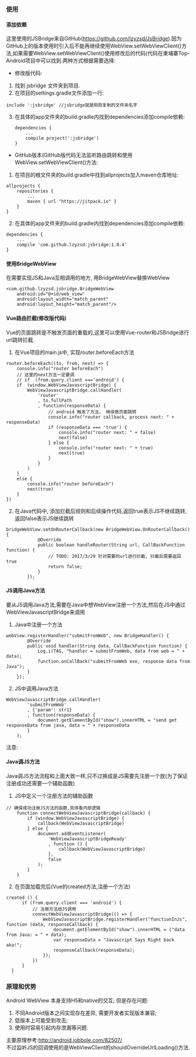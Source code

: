 ### 使用
#### 添加依赖
这里使用的JSBridge来自GitHub(https://github.com/lzyzsd/JsBridge).因为GitHub上的版本使用时引入后不能再继续使用WebView.setWebViewClient()方法,如果需要WebView.setWebViewClient()使用修改后的代码(代码在柬埔寨Top-Android项目中可以找到.两种方式根据需要选择:
* 修改版代码:
1. 找到 jsbridge 文件夹到项目.
2. 在项目的settings.gradle文件添加一行:
```
include ':jsbridge' //jsbridge就是刚刚复制的文件夹名字
```
3. 在具体的app文件夹的build.gradle内找到dependencies添加compile依赖:
    ```
    dependencies {
        ...
        compile project(':jsbridge')
    }
    ```
* GitHub版本(GitHub版代码无法监听路由跳转和使用WebView.setWebViewClient()方法: 
1. 在项目的根文件夹的build.gradle中找到allprojects加入maven仓库地址:
``` 
allprojects {
    repositories {
        ...
        maven { url "https://jitpack.io" }
    }
}
```
2. 在具体的app文件夹的build.gradle内找到dependencies添加compile依赖:
```
dependencies {
    ...
    compile 'com.github.lzyzsd:jsbridge:1.0.4'
}
```
#### 使用BridgeWebView
在需要实现JS和Java互相调用的地方, 用BridgeWebView替换WebView
```
<com.github.lzyzsd.jsbridge.BridgeWebView
    android:id="@+id/web_view"
    android:layout_width="match_parent"
    android:layout_height="match_parent"/>
```
#### Vue路由拦截(修改版代码)
Vue的页面跳转是不触发页面的重载的,这里可以使用Vue-router和JSBridge进行url跳转拦截.
1. 在Vue项目的main.js中, 实现router.beforeEach方法
```
router.beforeEach((to, from, next) => {
    console.info("router beforeEach")
    // 这里的next方法一定要调
    // if  (from.query.client ==='android') {
    if  (window.WebViewJavascriptBridge) {
        WebViewJavascriptBridge.callHandler(
            'router'
            , to.fullPath
            , function(responseData) {
                // android 触发了方法， 继续做页面跳转
                console.info("router callback, process next: " + responseData)
                if (responseData === 'true') {
                    console.info("router next: " + false)
                    next(false)
                } else {
                    console.info("router next: " + true)
                    next(true)
                }
            }
        )
    }
    else {
        console.info("router beforeEach")
        next(true)
    }
})
```
2. 在Java代码中, 添加拦截后规则和后续操作代码,返回true表示JS不继续跳转,返回false表示JS继续跳转
```
bridgeWebView.setOnRouterCallback(new BridgeWebView.OnRouterCallback() {
            @Override
            public boolean handleRouter(String url, CallBackFunction function) {
                // TODO: 2017/3/29 针对需要的url进行拦截, 拦截后需要返回true
                return false;
            }
        });
```        


#### JS调用Java方法
要从JS调用Java方法,需要在Java中想WebView注册一个方法,然后在JS中通过WebViewJavascriptBridge来调用
1. Java中注册一个方法
```
webView.registerHandler("submitFromWeb", new BridgeHandler() {
        @Override
        public void handler(String data, CallBackFunction function) {
            Log.i(TAG, "handler = submitFromWeb, data from web = " + data);
            function.onCallBack("submitFromWeb exe, response data from Java");
        }
    });
```
2. JS中调用Java方法
```
WebViewJavascriptBridge.callHandler(
        'submitFromWeb'
        , {'param': str1}
        , function(responseData) {
            document.getElementById("show").innerHTML = "send get responseData from java, data = " + responseData
        }
    );
```
注意: 

#### Java调JS方法
Java调JS方法流程和上面大致一样,只不过换成是JS需要先注册一个放(为了保证注册成功还需要一个辅助函数)
1. JS中定义一个注册方法的辅助函数
```
// 确保成功注册JS方法的函数,具体看内部逻辑
    function connectWebViewJavascriptBridge(callback) {
        if (window.WebViewJavascriptBridge) {
            callback(WebViewJavascriptBridge)
        } else {
            document.addEventListener(
                'WebViewJavascriptBridgeReady'
                , function () {
                    callback(WebViewJavascriptBridge)
                },
                false
            );
        }
    }
```
2. 在页面加载完后(Vue的created方法,注册一个方法)
```
created () {
      if (from.query.client === 'android') {
          // 注册方法给JS调用
          connectWebViewJavascriptBridge(() => {
              WebViewJavascriptBridge.registerHandler("functionInJs", function (data, responseCallback) {
                  document.getElementById("show").innerHTML = ("data from Java: = " + data);
                  var responseData = "Javascript Says Right back aka!";
                  responseCallback(responseData);
              });
          })
      }
  }
```


### 原理和优势
Android WebView 本身支持H5和native的交互; 但是存在问题:
1. 不同Android版本之间实现存在差异, 需要开发者实现版本兼容;
2. 低版本上可能受到攻击;
3. 使用时容易引起内存泄漏等问题.

主要原理参考:http://android.jobbole.com/82507/  
不过监听JS的回调使用的是WebViewClient的shouldOverrideUrlLoading()方法.